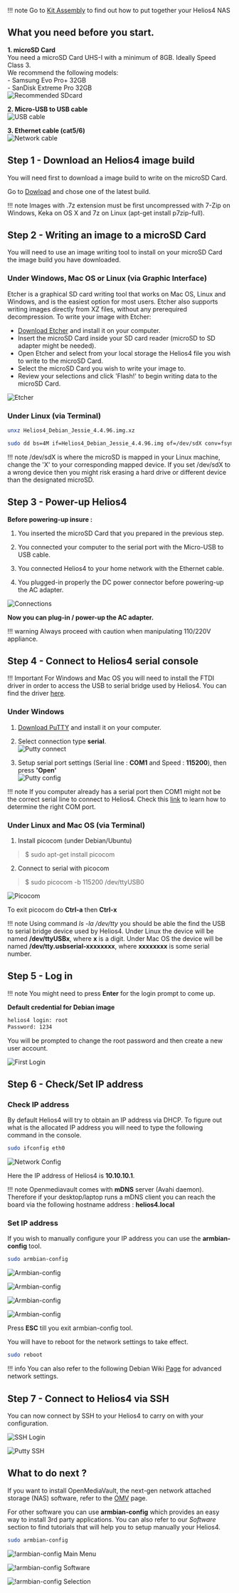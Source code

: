 !!! note
    Go to [Kit Assembly](./kit) to find out how to put together your Helios4 NAS

## **What you need before you start.**

**1. microSD Card<br>**
You need a microSD Card UHS-I with a minimum of 8GB. Ideally Speed Class 3.<br>
We recommend the following models:<br>
\- Samsung Evo Pro+ 32GB<br>
\- SanDisk Extreme Pro 32GB<br>
![Recommended SDcard](/img/install/recommended_sdcard.jpg)

**2. Micro-USB to USB cable<br>**
![USB cable](/img/install/console_cable.png)

**3. Ethernet cable (cat5/6)<br>**
![Network cable](/img/install/network_cable.jpg)


## **Step 1** - Download an Helios4 image build

You will need first to download a image build to write on the microSD Card.

Go to [Dowload](/download) and chose one of the latest build.

!!! note
    Images with .7z extension must be first uncompressed with 7-Zip on Windows, Keka on OS X and 7z on Linux (apt-get install p7zip-full).

##  **Step 2** - Writing an image to a microSD Card

You will need to use an image writing tool to install on your microSD Card the image build you have downloaded.

### Under Windows, Mac OS or Linux (via Graphic Interface)

Etcher is a graphical SD card writing tool that works on Mac OS, Linux and Windows, and is the easiest option for most users. Etcher also supports writing images directly from XZ files, without any prerequired decompression. To write your image with Etcher:

- [Download Etcher](http://etcher.io) and install it on your computer.
- Insert the microSD Card inside your SD card reader (microSD to SD adapter might be needed).
- Open Etcher and select from your local storage the Helios4 file you wish to write to the microSD Card.
- Select the microSD Card you wish to write your image to.
- Review your selections and click 'Flash!' to begin writing data to the microSD Card.

![Etcher](/img/install/etcher_flash.png)

### Under Linux (via Terminal)

```bash
unxz Helios4_Debian_Jessie_4.4.96.img.xz

sudo dd bs=4M if=Helios4_Debian_Jessie_4.4.96.img of=/dev/sdX conv=fsync
```

!!! note
    /dev/sdX is where the microSD is mapped in your Linux machine, change the 'X' to your corresponding mapped device. If you set /dev/sdX to a wrong device then you might risk erasing a hard drive or different device than the designated microSD.

##  **Step 3** - Power-up Helios4

**Before powering-up insure :**

1. You inserted the microSD Card that you prepared in the previous step.

2. You connected your computer to the serial port with the Micro-USB to USB cable.

3. You connected Helios4 to your home network with the Ethernet cable.

4. You plugged-in properly the DC power connector before powering-up the AC adapter.

![Connections](/img/install/connections.png)

**Now you can plug-in / power-up the AC adapter.**

!!! warning
    Always proceed with caution when manipulating 110/220V appliance.

##  **Step 4** - Connect to Helios4 serial console

!!! Important
    For Windows and Mac OS you will need to install the FTDI driver in order to access the USB to serial bridge used by Helios4. You can find the driver [here](https://www.ftdichip.com/Drivers/VCP.htm).

### Under Windows

1. [Download PuTTY](https://www.chiark.greenend.org.uk/~sgtatham/putty/latest.html) and install it on your computer.

2. Select connection type **serial**.<br>
![Putty connect](/img/install/putty_config.png)

3. Setup serial port settings (Serial line : **COM1** and Speed : **115200**), then press **'Open'**<br>
![Putty config](/img/install/putty_connect.png)

!!! note
    If you computer already has a serial port then COM1 might not be the correct serial line to connect to Helios4. Check this [link](https://tnp.uservoice.com/knowledgebase/articles/172101-determining-the-com-port-of-a-usb-to-serial-adapte) to learn how to determine the right COM port.


### Under Linux and Mac OS (via Terminal)

1. Install picocom (under Debian/Ubuntu)
> $ sudo apt-get install picocom<br>

2. Connect to serial with picocom
> $ sudo picocom -b 115200 /dev/ttyUSB0

![Picocom](/img/install/picocom.png)

To exit picocom do **Ctrl-a** then **Ctrl-x**


!!! note
    Using command *ls -la /dev/tty* you should be able the find the USB to serial bridge device used by Helios4. Under Linux the device will be named **/dev/ttyUSBx**, where **x** is a digit. Under Mac OS the device will be named **/dev/tty.usbserial-xxxxxxxx**, where **xxxxxxxx** is some serial number.

## **Step 5** - Log in

!!! note
    You might need to press **Enter** for the login prompt to come up.

**Default credential for Debian image**

```bash
helios4 login: root
Password: 1234
```

You will be prompted to change the root password and then create a new user account.

![First Login](/img/install/first_login.png)

## **Step 6** - Check/Set IP address

### Check IP address

By default Helios4 will try to obtain an IP address via DHCP. To figure out what is the allocated IP address you will need to type the following command in the console.

```bash
sudo ifconfig eth0
```

![Network Config](/img/install/network_config.png)

Here the IP address of Helios4 is **10.10.10.1**.

!!! note
    Openmediavault comes with **mDNS** server (Avahi daemon). Therefore if your desktop/laptop runs a mDNS client you can reach the board via the following hostname address : **helios4.local**

### Set IP address

If you wish to manually configure your IP address you can use the **armbian-config** tool.

```bash
sudo armbian-config
```

![Armbian-config](/img/install/armbian-config.png)

![Armbian-config](/img/install/armbian-config_network.png)

![Armbian-config](/img/install/armbian-config_ip-static.png)

![Armbian-config](/img/install/armbian-config_ip.png)

Press **ESC** till you exit armbian-config tool.

You will have to reboot for the network settings to take effect.
```bash
sudo reboot
```

!!! info
    You can also refer to the following Debian Wiki [Page](https://wiki.debian.org/NetworkConfiguration#Setting_up_an_Ethernet_Interface) for advanced network settings.

## **Step 7** - Connect to Helios4 via SSH

You can now connect by SSH to your Helios4 to carry on with your configuration.

![SSH Login](/img/install/ssh_login.png)

![Putty SSH](/img/install/putty_ssh.png)

## **What to do next ?**

If you want to install OpenMediaVault, the next-gen network attached storage (NAS) software, refer to the [OMV](/omv) page.

For other software you can use **armbian-config** which provides an easy way to install 3rd party applications. You can also refer to our *Software* section to find tutorials that will help you to setup manually your Helios4.

```bash
sudo armbian-config
```

![!armbian-config Main Menu](/img/omv/install-1.png)

![!armbian-config Software](/img/omv/install-2.png)

![!armbian-config Selection](/img/install/softy.png)
